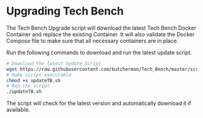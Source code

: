 # Upgrading Tech Bench

The Tech Bench Upgrade script will download the latest Tech Bench Docker Container
and replace the existing Container.  It will also validate the Docker Compose file
to make sure that all necessary containers are in place.

Run the following commands to download and run the latest update script.

```bash
# Download the latest Update Script
wget https://raw.githubusercontent.com/butcherman/Tech_Bench/master/scripts/updateTB.sh
# Make script executable
chmod +x updateTB.sh
# Run the script
./updateTB.sh
```

The script will check for the latest version and automatically download it if available.
